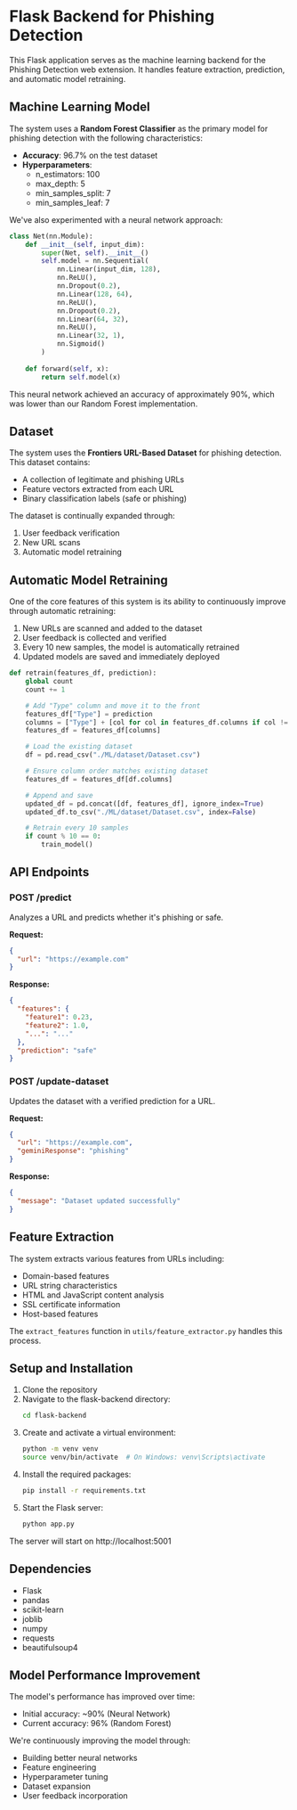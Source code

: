 # Flask Backend for Phishing Detection

This Flask application serves as the machine learning backend for the Phishing Detection web extension. It handles feature extraction, prediction, and automatic model retraining.

##  Machine Learning Model

The system uses a **Random Forest Classifier** as the primary model for phishing detection with the following characteristics:

- **Accuracy**: 96.7% on the test dataset
- **Hyperparameters**:
  - n_estimators: 100
  - max_depth: 5
  - min_samples_split: 7
  - min_samples_leaf: 7

We've also experimented with a neural network approach:
```python
class Net(nn.Module):
    def __init__(self, input_dim):
        super(Net, self).__init__()
        self.model = nn.Sequential(
            nn.Linear(input_dim, 128),
            nn.ReLU(),
            nn.Dropout(0.2),
            nn.Linear(128, 64),
            nn.ReLU(),
            nn.Dropout(0.2),
            nn.Linear(64, 32),
            nn.ReLU(),
            nn.Linear(32, 1),
            nn.Sigmoid()
        )
    
    def forward(self, x):
        return self.model(x)
```

This neural network achieved an accuracy of approximately 90%, which was lower than our Random Forest implementation.

##  Dataset

The system uses the **Frontiers URL-Based Dataset** for phishing detection. This dataset contains:

- A collection of legitimate and phishing URLs
- Feature vectors extracted from each URL
- Binary classification labels (safe or phishing)

The dataset is continually expanded through:
1. User feedback verification
2. New URL scans
3. Automatic model retraining

##  Automatic Model Retraining

One of the core features of this system is its ability to continuously improve through automatic retraining:

1. New URLs are scanned and added to the dataset
2. User feedback is collected and verified
3. Every 10 new samples, the model is automatically retrained
4. Updated models are saved and immediately deployed

```python
def retrain(features_df, prediction):
    global count
    count += 1

    # Add "Type" column and move it to the front
    features_df["Type"] = prediction
    columns = ["Type"] + [col for col in features_df.columns if col != "Type"]
    features_df = features_df[columns]

    # Load the existing dataset
    df = pd.read_csv("./ML/dataset/Dataset.csv")

    # Ensure column order matches existing dataset
    features_df = features_df[df.columns]

    # Append and save
    updated_df = pd.concat([df, features_df], ignore_index=True)
    updated_df.to_csv("./ML/dataset/Dataset.csv", index=False)

    # Retrain every 10 samples
    if count % 10 == 0:
        train_model()
```

##  API Endpoints

### POST /predict
Analyzes a URL and predicts whether it's phishing or safe.

**Request:**
```json
{
  "url": "https://example.com"
}
```

**Response:**
```json
{
  "features": {
    "feature1": 0.23,
    "feature2": 1.0,
    "...": "..."
  },
  "prediction": "safe"
}
```

### POST /update-dataset
Updates the dataset with a verified prediction for a URL.

**Request:**
```json
{
  "url": "https://example.com",
  "geminiResponse": "phishing"
}
```

**Response:**
```json
{
  "message": "Dataset updated successfully"
}
```

##  Feature Extraction

The system extracts various features from URLs including:
- Domain-based features
- URL string characteristics
- HTML and JavaScript content analysis
- SSL certificate information
- Host-based features

The `extract_features` function in `utils/feature_extractor.py` handles this process.

##  Setup and Installation

1. Clone the repository
2. Navigate to the flask-backend directory:
   ```bash
   cd flask-backend
   ```
3. Create and activate a virtual environment:
   ```bash
   python -m venv venv
   source venv/bin/activate  # On Windows: venv\Scripts\activate
   ```
4. Install the required packages:
   ```bash
   pip install -r requirements.txt
   ```
5. Start the Flask server:
   ```bash
   python app.py
   ```

The server will start on http://localhost:5001

##  Dependencies

- Flask
- pandas
- scikit-learn
- joblib
- numpy
- requests
- beautifulsoup4

##  Model Performance Improvement

The model's performance has improved over time:
- Initial accuracy: ~90% (Neural Network)
- Current accuracy: 96% (Random Forest)

We're continuously improving the model through:
- Building better neural networks
- Feature engineering
- Hyperparameter tuning
- Dataset expansion
- User feedback incorporation
